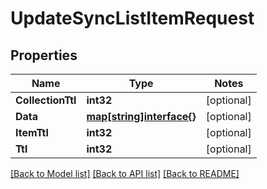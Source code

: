 # UpdateSyncListItemRequest

## Properties
Name | Type | Notes
------------ | ------------- | -------------
**CollectionTtl** | **int32** | [optional] 
**Data** | [**map[string]interface{}**](.md) | [optional] 
**ItemTtl** | **int32** | [optional] 
**Ttl** | **int32** | [optional] 

[[Back to Model list]](../README.md#documentation-for-models) [[Back to API list]](../README.md#documentation-for-api-endpoints) [[Back to README]](../README.md)


